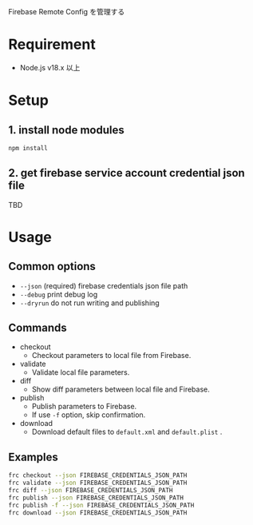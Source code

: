Firebase Remote Config を管理する

# Requirement

- Node.js v18.x 以上

# Setup

## 1. install node modules

```bash
npm install
```

## 2. get firebase service account credential json file

TBD

# Usage

## Common options

- `--json` (required) firebase credentials json file path
- `--debug` print debug log
- `--dryrun` do not run writing and publishing

## Commands

- checkout
    - Checkout parameters to local file from Firebase.
- validate
    - Validate local file parameters.
- diff
    - Show diff parameters between local file and Firebase.
- publish
    - Publish parameters to Firebase.
    - If use `-f` option, skip confirmation.
- download
    - Download default files to `default.xml` and `default.plist` .


## Examples

```bash
frc checkout --json FIREBASE_CREDENTIALS_JSON_PATH
frc validate --json FIREBASE_CREDENTIALS_JSON_PATH
frc diff --json FIREBASE_CREDENTIALS_JSON_PATH
frc publish --json FIREBASE_CREDENTIALS_JSON_PATH
frc publish -f --json FIREBASE_CREDENTIALS_JSON_PATH
frc download --json FIREBASE_CREDENTIALS_JSON_PATH
```
